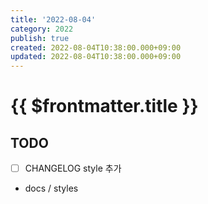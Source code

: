 ```yaml
---
title: '2022-08-04'
category: 2022
publish: true
created: 2022-08-04T10:38:00.000+09:00
updated: 2022-08-04T10:38:00.000+09:00
---
```


# {{ $frontmatter.title }}

## TODO

- [ ] CHANGELOG style 추가
- docs / styles

